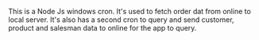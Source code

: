 This is a Node Js windows cron. It's used to fetch order dat from online to local server. It's also has a second cron to query and send customer, product and salesman data to online for the app to query.
